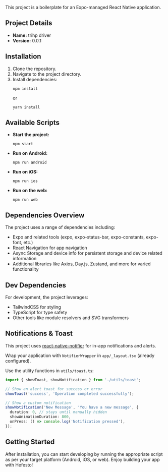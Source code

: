 This project is a boilerplate for an Expo-managed React Native application.

## Project Details

- **Name:** trihp driver
- **Version:** 0.0.1

## Installation

1. Clone the repository.
2. Navigate to the project directory.
3. Install dependencies:
    ```
    npm install
    ```
    or
    ```
    yarn install
    ```

## Available Scripts

- **Start the project:**
  ```
  npm start
  ```
- **Run on Android:**
  ```
  npm run android
  ```
- **Run on iOS:**
  ```
  npm run ios
  ```
- **Run on the web:**
  ```
  npm run web
  ```

## Dependencies Overview

The project uses a range of dependencies including:

- Expo and related tools (expo, expo-status-bar, expo-constants, expo-font, etc.)
- React Navigation for app navigation
- Async Storage and device info for persistent storage and device related information
- Additional libraries like Axios, Day.js, Zustand, and more for varied functionality

## Dev Dependencies

For development, the project leverages:

- TailwindCSS for styling
- TypeScript for type safety
- Other tools like module resolvers and SVG transformers

## Notifications & Toast

This project uses [react-native-notifier](https://github.com/MaKorLab/react-native-notifier) for in-app notifications and alerts.

Wrap your application with `NotifierWrapper` in `app/_layout.tsx` (already configured).

Use the utility functions in `utils/toast.ts`:

```ts
import { showToast, showNotification } from './utils/toast';

// Show an alert toast for success or error
showToast('success', 'Operation completed successfully');

// Show a custom notification
showNotification('New Message', 'You have a new message', {
  duration: 0, // stays until manually hidden
  showAnimationDuration: 800,
  onPress: () => console.log('Notification pressed'),
});
```

## Getting Started

After installation, you can start developing by running the appropriate script as per your target platform (Android, iOS, or web). Enjoy building your app with Hefesto!

